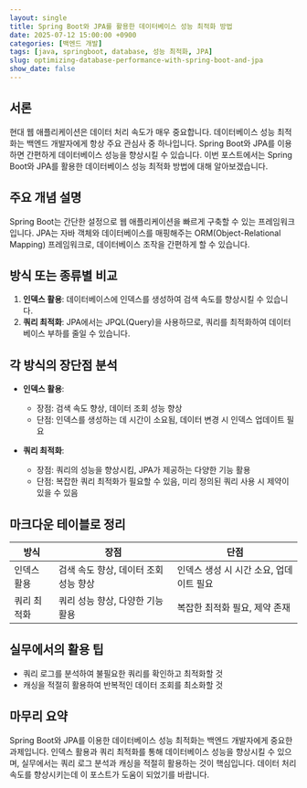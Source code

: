 ```yaml
---
layout: single
title: Spring Boot와 JPA를 활용한 데이터베이스 성능 최적화 방법
date: 2025-07-12 15:00:00 +0900
categories: [백엔드 개발]
tags: [java, springboot, database, 성능 최적화, JPA]
slug: optimizing-database-performance-with-spring-boot-and-jpa
show_date: false
---
```


## 서론
현대 웹 애플리케이션은 데이터 처리 속도가 매우 중요합니다. 데이터베이스 성능 최적화는 백엔드 개발자에게 항상 주요 관심사 중 하나입니다. Spring Boot와 JPA를 이용하면 간편하게 데이터베이스 성능을 향상시킬 수 있습니다. 이번 포스트에서는 Spring Boot와 JPA를 활용한 데이터베이스 성능 최적화 방법에 대해 알아보겠습니다.

## 주요 개념 설명
Spring Boot는 간단한 설정으로 웹 애플리케이션을 빠르게 구축할 수 있는 프레임워크입니다. JPA는 자바 객체와 데이터베이스를 매핑해주는 ORM(Object-Relational Mapping) 프레임워크로, 데이터베이스 조작을 간편하게 할 수 있습니다.

## 방식 또는 종류별 비교
1. **인덱스 활용**: 데이터베이스에 인덱스를 생성하여 검색 속도를 향상시킬 수 있습니다.
2. **쿼리 최적화**: JPA에서는 JPQL(Query)을 사용하므로, 쿼리를 최적화하여 데이터베이스 부하를 줄일 수 있습니다.

## 각 방식의 장단점 분석
- **인덱스 활용**:
  - 장점: 검색 속도 향상, 데이터 조회 성능 향상
  - 단점: 인덱스를 생성하는 데 시간이 소요됨, 데이터 변경 시 인덱스 업데이트 필요

- **쿼리 최적화**:
  - 장점: 쿼리의 성능을 향상시킴, JPA가 제공하는 다양한 기능 활용
  - 단점: 복잡한 쿼리 최적화가 필요할 수 있음, 미리 정의된 쿼리 사용 시 제약이 있을 수 있음

## 마크다운 테이블로 정리

| 방식          | 장점                         | 단점                                    |
|--------------|------------------------------|---------------------------------------|
| 인덱스 활용  | 검색 속도 향상, 데이터 조회 성능 향상 | 인덱스 생성 시 시간 소요, 업데이트 필요 |
| 쿼리 최적화 | 쿼리 성능 향상, 다양한 기능 활용     | 복잡한 최적화 필요, 제약 존재           |

## 실무에서의 활용 팁
- 쿼리 로그를 분석하여 불필요한 쿼리를 확인하고 최적화할 것
- 캐싱을 적절히 활용하여 반복적인 데이터 조회를 최소화할 것

## 마무리 요약
Spring Boot와 JPA를 이용한 데이터베이스 성능 최적화는 백엔드 개발자에게 중요한 과제입니다. 인덱스 활용과 쿼리 최적화를 통해 데이터베이스 성능을 향상시킬 수 있으며, 실무에서는 쿼리 로그 분석과 캐싱을 적절히 활용하는 것이 핵심입니다. 데이터 처리 속도를 향상시키는데 이 포스트가 도움이 되었기를 바랍니다.